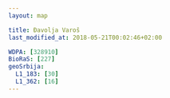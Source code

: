 ```yaml
---
layout: map

title: Đavolja Varoš
last_modified_at: 2018-05-21T00:02:46+02:00

WDPA: [328910]
BioRaS: [227]
geoSrbija:
  L1_183: [30]
  L1_362: [16]
---
```

